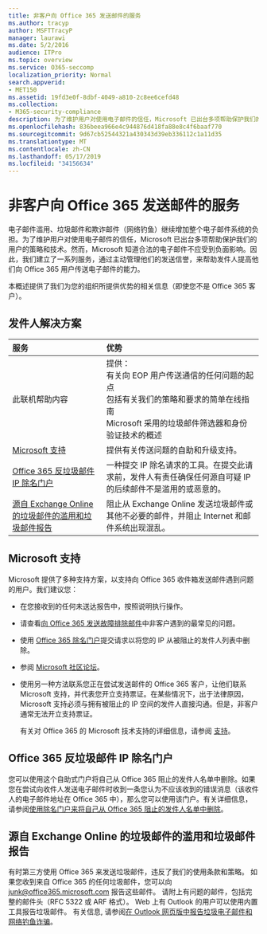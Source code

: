 ```yaml
---
title: 非客户向 Office 365 发送邮件的服务
ms.author: tracyp
author: MSFTTracyP
manager: laurawi
ms.date: 5/2/2016
audience: ITPro
ms.topic: overview
ms.service: O365-seccomp
localization_priority: Normal
search.appverid:
- MET150
ms.assetid: 19fd3e0f-8dbf-4049-a810-2c8ee6cefd48
ms.collection:
- M365-security-compliance
description: 为了维护用户对使用电子邮件的信任，Microsoft 已出台多项帮助保护我们的用户的策略和技术。
ms.openlocfilehash: 836beea966e4c944876d418fa88e8c4f6baaf770
ms.sourcegitcommit: 9d67cb52544321a430343d39eb336112c1a11d35
ms.translationtype: MT
ms.contentlocale: zh-CN
ms.lasthandoff: 05/17/2019
ms.locfileid: "34156634"
---
```

# <a name="services-for-non-customers-sending-mail-to-office-365"></a>非客户向 Office 365 发送邮件的服务
  
电子邮件滥用、垃圾邮件和欺诈邮件（网络钓鱼）继续增加整个电子邮件系统的负担。为了维护用户对使用电子邮件的信任，Microsoft 已出台多项帮助保护我们的用户的策略和技术。然而，Microsoft 知道合法的电子邮件不应受到负面影响。因此，我们建立了一系列服务，通过主动管理他们的发送信誉，来帮助发件人提高他们向 Office 365 用户传送电子邮件的能力。
  
本概述提供了我们为您的组织所提供优势的相关信息（即使您不是 Office 365 客户）。
  
## <a name="sender-solutions"></a>发件人解决方案
<a name="sectionSection0"> </a>

|**服务**|**优势**|
|:-----|:-----|
|此联机帮助内容  <br/> | 提供：  <br/>  有关向 EOP 用户传送通信的任何问题的起点  <br/>  包括有关我们的策略和要求的简单在线指南  <br/>  Microsoft 采用的垃圾邮件筛选器和身份验证技术的概述  <br/> |
|[Microsoft 支持](services-for-non-customers.md#AboutSupport) <br/> |提供有关传送问题的自助和升级支持。  <br/> |
|[Office 365 反垃圾邮件 IP 除名门户](services-for-non-customers.md#DelistPortal) <br/> |一种提交 IP 除名请求的工具。在提交此请求前，发件人有责任确保任何源自可疑 IP 的后续邮件不是滥用的或恶意的。  <br/> |
|[源自 Exchange Online 的垃圾邮件的滥用和垃圾邮件报告](services-for-non-customers.md#ReportOurJunk) <br/> |阻止从 Exchange Online 发送垃圾邮件或其他不必要的邮件，并阻止 Internet 和邮件系统出现混乱。  <br/> |
   
## <a name="microsoft-support"></a>Microsoft 支持
<a name="AboutSupport"> </a>

Microsoft 提供了多种支持方案，以支持向 Office 365 收件箱发送邮件遇到问题的用户。我们建议您：
  
- 在您接收到的任何未送达报告中，按照说明执行操作。
    
- 请查看[向 Office 365 发送故障排除邮件](troubleshooting-mail-sent-to-office-365.md)中非客户遇到的最常见的问题。
    
- 使用 [Office 365 除名门户](https://sender.office.com)提交请求以将您的 IP 从被阻止的发件人列表中删除。 
    
- 参阅 [Microsoft 社区论坛](https://community.office365.com/en-us/f/)。
    
- 使用另一种方法联系您正在尝试发送邮件的 Office 365 客户，让他们联系 Microsoft 支持，并代表您开立支持票证。在某些情况下，出于法律原因，Microsoft 支持必须与拥有被阻止的 IP 空间的发件人直接沟通。但是，非客户通常无法开立支持票证。
    
     有关对 Office 365 的 Microsoft 技术支持的详细信息，请参阅 [支持](https://technet.microsoft.com/library/office-365-support.aspx)。
    
## <a name="office-365-anti-spam-ip-delist-portal"></a>Office 365 反垃圾邮件 IP 除名门户
<a name="DelistPortal"> </a>

您可以使用这个自助式门户将自己从 Office 365 阻止的发件人名单中删除。如果您在尝试向收件人发送电子邮件时收到一条您认为不应该收到的错误消息（该收件人的电子邮件地址在 Office 365 中），那么您可以使用该门户。有关详细信息，请参阅[使用除名门户来将自己从 Office 365 阻止的发件人名单中删除](use-the-delist-portal-to-remove-yourself-from-the-office-365-blocked-senders-lis.md)。
  
## <a name="abuse-and-spam-reporting-for-junk-email-originating-from-exchange-online"></a>源自 Exchange Online 的垃圾邮件的滥用和垃圾邮件报告
<a name="ReportOurJunk"> </a>

有时第三方使用 Office 365 来发送垃圾邮件，违反了我们的使用条款和策略。 如果您收到来自 Office 365 的任何垃圾邮件，您可以向 [junk@office365.microsoft.com](mailto:junk@office365.microsoft.com) 报告这些邮件。 请附上有问题的邮件，包括完整的邮件头（RFC 5322 或 ARF 格式）。 Web 上有 Outlook 的用户可以使用内置工具报告垃圾邮件。 有关信息, 请参阅[在 Outlook 网页版中报告垃圾电子邮件和网络钓鱼诈骗](report-junk-email-and-phishing-scams-in-outlook-on-the-web-eop.md)。
  

